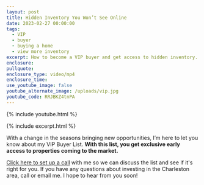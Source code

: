 ```yaml
---
layout: post
title: Hidden Inventory You Won’t See Online
date: 2023-02-27 00:00:00
tags:
  - VIP
  - buyer
  - buying a home
  - view more inventory
excerpt: How to become a VIP buyer and get access to hidden inventory.
enclosure:
pullquote:
enclosure_type: video/mp4
enclosure_time:
use_youtube_image: false
youtube_alternate_image: /uploads/vip.jpg
youtube_code: RRJBKZ4tnPA
---
```

{% include youtube.html %}

{% include excerpt.html %}

With a change in the seasons bringing new opportunities, I’m here to let you know about my VIP Buyer List. **With this list, you get exclusive early access to properties coming to the market.**&nbsp;

[Click here to set up a call](https://calendar.google.com/calendar/u/0/appointments/schedules/AcZssZ3RdFxe7vvVJqS4NInDCiWLGk7VcybQtS_BPsPtY16i3Zsp6XP4QIdc24_b6TrlmjFe0qO3jtzx?gv=true) with me so we can discuss the list and see if it's right for you. If you have any questions about investing in the Charleston area, call or email me. I hope to hear from you soon!
